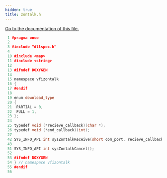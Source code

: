 ```yaml
---
hidden: true
title: zontalk.h
---
```


<a href="sys_2export_2sysinfo_2zontalk_8h.md">Go to the documentation of this file.</a>

``` cpp
 1 #pragma once
 2 
 3 #include "dllspec.h"
 4 
 10 #include <map>
 11 #include <string>
 12 
 13 #ifndef DOXYGEN
 14 
 15 namespace vfizontalk
 16 {
 17 #endif
 18 
 19 enum download_type
 20 {
 21  PARTIAL = 0,
 22  FULL = 1,
 23 };
 24 
 25 typedef void (*recieve_callback)(char *);
 26 typedef void (*end_callback)(int);
 27 
 42 SYS_INFO_API int sysZontalkReceive(short com_port, recieve_callback rc_cb, end_callback end_cb, download_type type );
 43 
 51 SYS_INFO_API int sysZontalkCancel();
 52 
 53 #ifndef DOXYGEN
 54 } // namespace vfizontalk
 55 #endif
 56 
```
